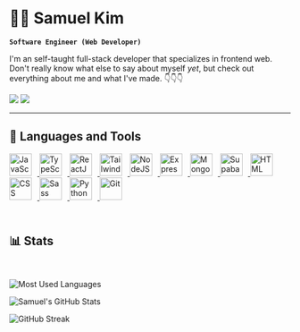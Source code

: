 # 👨‍💻 Samuel Kim

<!-- <p align="center">
  <img align="center" alt="visitors" src="https://gpvc.arturio.dev/ssamkkim" />
</p> -->

**`Software Engineer (Web Developer)`**

I'm an self-taught full-stack developer that specializes in frontend web. Don't really know what else to say about myself _yet_, but check out everything about me and what I've made. 👇👇👇

<p>
  <a href="https://www.twitter.com/scammoXX" target="_blank" rel="noreferrer"><img
  src="https://img.shields.io/twitter/follow/scammoXX?logo=twitter&style=for-the-badge&color=0891b2&labelColor=1c1917"
  /></a>
  <a href="https://www.twitter.com/scammo_" target="_blank" rel="noreferrer"><img
  src="https://img.shields.io/twitter/follow/scammo_?logo=twitter&style=for-the-badge&color=0891b2&labelColor=1c1917"
  /></a>
  <!-- <a href="https://www.linkedin.com/in/samuel-kim-a1b1a1252/">
   <img src="https://img.shields.io/badge/linkedin-%230077B5.svg?&style=for-the-badge&logo=linkedin&logoColor=white" alt="LinkedIn" />  
  </a> -->
</p>

---

<!-- Languages and Tools -->

## 🧰 Languages and Tools

<!-- Icons Resources -->
<!-- https://devicon.dev/ -->
<!-- https://cdn.jsdelivr.net/npm/simple-icons@v3/icons/ -->
<div>
  <a href="https://developer.mozilla.org/en-US/docs/Web/JavaScript" target="_blank" rel="noreferrer">
      <img  alt="JavaScript" height="40px" style="padding-right:10px;" src="https://cdn.jsdelivr.net/gh/devicons/devicon/icons/javascript/javascript-plain.svg"/>
  </a>
  <a href="https://www.typescriptlang.org/" target="_blank" rel="noreferrer">
      <img  alt="TypeScript" height="40px" style="padding-right:10px;" src="https://cdn.jsdelivr.net/gh/devicons/devicon/icons/typescript/typescript-plain.svg"/>
  </a>
  <a href="https://reactjs.org/" target="_blank" rel="noreferrer">
      <img  alt="ReactJS" height="40px" style="padding-right:10px;" src="https://cdn.jsdelivr.net/gh/devicons/devicon/icons/react/react-original.svg" />
  </a>
  <a href="https://tailwindcss.com/" target="_blank" rel="noreferrer">
      <img  alt="TailwindCSS" height="40px" style="padding-right:10px;" src="https://raw.githubusercontent.com/danielcranney/readme-generator/main/public/icons/skills/tailwindcss-colored.svg"/>
  </a>
  <a href="https://nodejs.org/en/" target="_blank" rel="noreferrer">
      <img  alt="NodeJS" height="40px" style="padding-right:10px;" src="https://cdn.jsdelivr.net/gh/devicons/devicon/icons/nodejs/nodejs-original.svg"/>
  </a>
  <a href="https://expressjs.com/" target="_blank" rel="noreferrer">
      <img alt="ExpressJS" height="40px" style="padding-right:10px;" src="https://raw.githubusercontent.com/danielcranney/readme-generator/main/public/icons/skills/express-colored.svg"/>
  </a>
  <a href="https://www.mongodb.com/" target="_blank" rel="noreferrer">
      <img  alt="MongoDB" height="40px" style="padding-right:10px;" src="https://cdn.jsdelivr.net/gh/devicons/devicon/icons/mongodb/mongodb-original.svg"/>
  </a>
  <a href="https://supabase.io/" target="_blank" rel="noreferrer">
      <img  alt="Supabase" height="40px" style="padding-right:10px;" src="https://raw.githubusercontent.com/danielcranney/readme-generator/main/public/icons/skills/supabase-colored.svg"/>
  </a>
  <a href="https://developer.mozilla.org/en-US/docs/Web/HTML" target="_blank" rel="noreferrer">
      <img  alt="HTML" height="40px" style="padding-right:10px;" src="https://cdn.jsdelivr.net/gh/devicons/devicon/icons/html5/html5-original.svg"/>
  </a>
  <a href="https://developer.mozilla.org/en-US/docs/Web/CSS" target="_blank" rel="noreferrer">
      <img  alt="CSS" height="40px" style="padding-right:10px;" src="https://cdn.jsdelivr.net/gh/devicons/devicon/icons/css3/css3-original.svg"/>
  </a>
  <a href="https://sass-lang.com/" target="_blank" rel="noreferrer">
      <img  alt="Sass" height="40px" style="padding-right:10px;" src="https://cdn.jsdelivr.net/gh/devicons/devicon/icons/sass/sass-original.svg"/>
  </a>
  <a href="https://www.python.org/" target="_blank" rel="noreferrer">
      <img  alt="Python" height="40px" style="padding-right:10px;" src="https://cdn.jsdelivr.net/gh/devicons/devicon/icons/python/python-original.svg"/>
  </a>
  <a href="https://git-scm.com/" target="_blank" rel="noreferrer">
      <img  alt="Git" height="40px" style="padding-right:10px;" src="https://cdn.jsdelivr.net/gh/devicons/devicon/icons/git/git-original.svg"/>
  </a>
</div>
<br>

#

<!-- Statistics -->

## 📊 Stats

<br>

![Most Used Languages](https://github-readme-stats.vercel.app/api/top-langs/?username=ssamkkim&layout=compact&show_icons=true&theme=algolia&border_radius=20)

![Samuel's GitHub Stats](https://github-readme-stats.vercel.app/api?username=ssamkkim&hide=stars&count_private=true&show_icons=true&theme=algolia&border_radius=20)

![GitHub Streak](https://streak-stats.demolab.com?user=ssamkkim&count_private=true&theme=algolia&border_radius=20)

</div>
<!--  End Stats Cards -->
